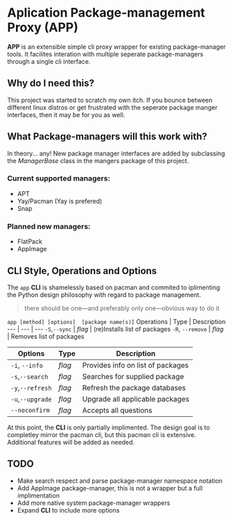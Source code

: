 # Aplication Package-management Proxy (APP)
__APP__ is an extensible simple cli proxy wrapper for existing package-manager tools. It facilites interation with multiple seperate package-managers through a single cli interface.

## Why do I need this?
This project was started to scratch my own itch. If you bounce between different linux distros or get frustrated with the seperate package manger interfaces, then it may be for you as well.

## What Package-managers will this work with?
In theory... any! New package manager interfaces are added by subclassing the _ManagerBase_ class in the mangers package of this project. 
### Current supported managers:
- APT
- Yay/Pacman (Yay is prefered)
- Snap
### Planned new managers:
- FlatPack
- AppImage

## CLI Style, Operations and Options
The `app` __CLI__ is shamelessly based on pacman and commited to iplimenting the Python design philosophy with regard to package management.

> there should be one—and preferably only one—obvious way to do it

`app [method] [options]  [package name(s)]`
Operations | Type | Description
--- | --- | ---
`-S`,`--sync` | _flag_ | (re)Installs list of packages
`-R`, `--remove` |  _flag_ | Removes list of packages

Options | Type | Description
--- | --- | ---
`-i`, `--info` |  _flag_ | Provides info on list of packages
`-s`,`--search` | _flag_ | Searches for supplied package
`-y`,`--refresh` | _flag_ | Refresh the package databases
`-u`,`--upgrade` | _flag_ | Upgrade all applicable packages
`--noconfirm` | _flag_ | Accepts all questions

At this point, the __CLI__ is only partially implimented. The design goal is to completley mirror the pacman cli, but this pacman cli is extensive. Additional features will be added as needed.

## TODO
- Make search respect and parse package-manager namespace notation
- Add AppImage package-manager, this is not a wrapper but a full implimentation
- Add more native system package-manager wrappers
- Expand __CLI__ to include more options
